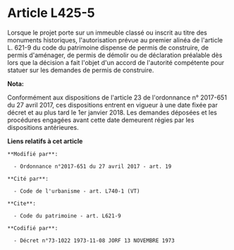 # Article L425-5

Lorsque le projet porte sur un immeuble classé ou inscrit au titre des monuments historiques, l'autorisation prévue au
premier alinéa de l'article L. 621-9 du code du patrimoine dispense de permis de construire, de permis d'aménager, de permis
de démolir ou de déclaration préalable dès lors que la décision a fait l'objet d'un accord de l'autorité compétente pour
statuer sur les demandes de permis de construire.

**Nota:**

Conformément aux dispositions de l'article 23 de l'ordonnance n° 2017-651 du 27 avril 2017, ces dispositions entrent en
vigueur à une date fixée par décret et au plus tard le 1er janvier 2018. Les demandes déposées et les procédures engagées
avant cette date demeurent régies par les dispositions antérieures.

**Liens relatifs à cet article**

	**Modifié par**:

	  - Ordonnance n°2017-651 du 27 avril 2017 - art. 19

	**Cité par**:

	  - Code de l'urbanisme - art. L740-1 (VT)

	**Cite**:

	  - Code du patrimoine - art. L621-9

	**Codifié par**:

	  - Décret n°73-1022 1973-11-08 JORF 13 NOVEMBRE 1973
